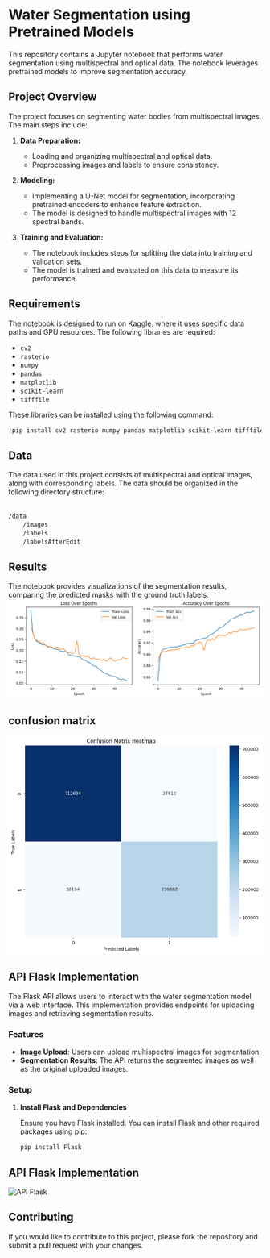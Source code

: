 # Water Segmentation using Pretrained Models

This repository contains a Jupyter notebook that performs water segmentation using multispectral and optical data. The notebook leverages pretrained models to improve segmentation accuracy.

## Project Overview

The project focuses on segmenting water bodies from multispectral images. The main steps include:

1. **Data Preparation:**
   - Loading and organizing multispectral and optical data.
   - Preprocessing images and labels to ensure consistency.

2. **Modeling:**
   - Implementing a U-Net model for segmentation, incorporating pretrained encoders to enhance feature extraction.
   - The model is designed to handle multispectral images with 12 spectral bands.

3. **Training and Evaluation:**
   - The notebook includes steps for splitting the data into training and validation sets.
   - The model is trained and evaluated on this data to measure its performance.

## Requirements

The notebook is designed to run on Kaggle, where it uses specific data paths and GPU resources. The following libraries are required:

- `cv2`
- `rasterio`
- `numpy`
- `pandas`
- `matplotlib`
- `scikit-learn`
- `tifffile`

These libraries can be installed using the following command:

```bash
!pip install cv2 rasterio numpy pandas matplotlib scikit-learn tifffile
```

## Data
The data used in this project consists of multispectral and optical images, along with corresponding labels. The data should be organized in the following directory structure:

```bash

/data
    /images
    /labels
    /labelsAfterEdit
```



## Results
The notebook provides visualizations of the segmentation results, comparing the predicted masks with the ground truth labels.
![The Results of the model](image.png)




## confusion matrix
![confusion matrix](image-1.png)



## API Flask Implementation

The Flask API allows users to interact with the water segmentation model via a web interface. This implementation provides endpoints for uploading images and retrieving segmentation results.

### Features
- **Image Upload**: Users can upload multispectral images for segmentation.
- **Segmentation Results**: The API returns the segmented images as well as the original uploaded images.

### Setup

1. **Install Flask and Dependencies**

   Ensure you have Flask installed. You can install Flask and other required packages using pip:

   ```bash
   pip install Flask

## API Flask Implementation 
![API Flask](Project-Final-Output.png)


## Contributing
If you would like to contribute to this project, please fork the repository and submit a pull request with your changes.
